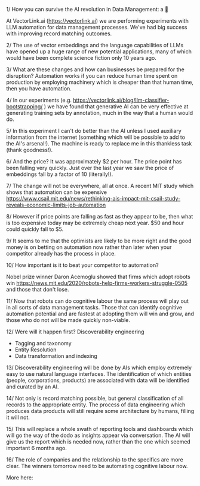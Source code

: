 1/ How you can survive the AI revolution in Data Management: a 🧵

At VectorLink.ai (https://vectorlink.ai) we are performing experiments with LLM automation for data management processes. We've had big success with improving record matching outcomes.

2/ The use of vector embeddings and the language capabilities of LLMs have opened up a huge range of new potential applications, many of which would have been complete science fiction only 10 years ago.

3/ What are these changes and how can businesses be prepared for the disruption? Automation works if you can reduce human time spent on production by employing machinery which is cheaper than that human time, then you have automation.

4/ In our experiments (e.g. https://vectorlink.ai/blog/llm-classifier-bootstrapping/ ) we have found that generative AI can be very effective at generating training sets by annotation, much in the way that a human would do.

5/ In this experiment I can't do better than the AI unless I used auxiliary information from the internet (something which will be possible to add to the AI's arsenal!). The machine is ready to replace me in this thankless task (thank goodness!).

6/ And the price? It was approximately $2 per hour. The price point has been falling very quickly. Just over the last year we saw the price of embeddings fall by a factor of 10 (literally!).

7/ The change will not be everywhere, all at once. A recent MIT study which shows that automation can be expensive https://www.csail.mit.edu/news/rethinking-ais-impact-mit-csail-study-reveals-economic-limits-job-automation

8/ However if price points are falling as fast as they appear to be, then what is too expensive today may be extremely cheap next year. \$50 and hour could quickly fall to $5.

9/ It seems to me that the optimists are likely to be more right and the good money is on betting on automation now rather than later when your competitor already has the process in place.

10/ How important is it to beat your competitor to automation?

Nobel prize winner Daron Acemoglu showed that firms which adopt robots win https://news.mit.edu/2020/robots-help-firms-workers-struggle-0505 and those that don't lose.

11/ Now that robots can do cognitive labour the same process will play out in all sorts of data management tasks. Those that can identify cognitive automation potential and are fastest at adopting them will win and grow, and those who do not will be made quickly non-viable.

12/ Were will it happen first? Discoverability engineering

- Tagging and taxonomy
- Entity Resolution
- Data transformation and indexing

13/ Discoverability engineering will be done by AIs which employ extremely easy to use natural language interfaces. The identification of which entities (people, corporations, products) are associated with data will be identified and curated by an AI.

14/ Not only is record matching possible, but general classification of all records to the appropriate entity. The process of data engineering which produces data products will still require some architecture by humans, filling it will not.

15/ This will replace a whole swath of reporting tools and dashboards which will go the way of the dodo as insights appear via conversation. The AI will give us the report which is needed now, rather than the one which seemed important 6 months ago.

16/ The role of companies and the relationship to the specifics are more clear. The winners tomorrow need to be automating cognitive labour now.

More here:
